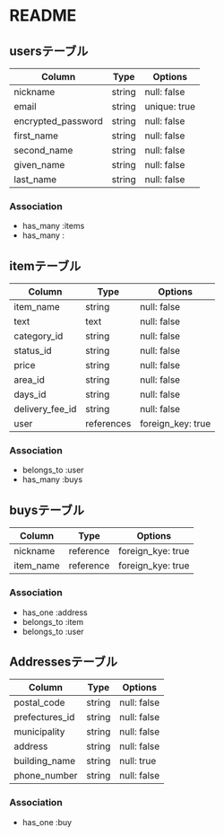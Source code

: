 # README
## usersテーブル

| Column              | Type    | Options      |
| ------------------- | ------- | ------------ |
| nickname            | string  | null: false  |
| email               | string  | unique: true |
| encrypted_password  | string  | null: false  |
| first_name          | string  | null: false  |
| second_name         | string  | null: false  |
| given_name          | string  | null: false  |
| last_name           | string  | null: false  |


### Association

- has_many :items
- has_many :

## itemテーブル

| Column          | Type       | Options           |
| --------------- | ---------- | ----------------- |
| item_name       | string     | null: false       |
| text            | text       | null: false       |
| category_id     | string     | null: false       |
| status_id       | string     | null: false       |
| price           | string     | null: false       |
| area_id         | string     | null: false       |
| days_id         | string     | null: false       |
| delivery_fee_id | string     | null: false       |
| user            | references | foreign_key: true |


### Association

- belongs_to :user
- has_many :buys

## buysテーブル

| Column      | Type      | Options           |
| ----------- | --------- | ----------------- |
| nickname    | reference | foreign_kye: true |
| item_name   | reference | foreign_kye: true |

### Association

- has_one :address
- belongs_to :item
- belongs_to :user

## Addressesテーブル

| Column         | Type      | Options     |
| -------------- | --------- | ----------- |
| postal_code    | string    | null: false |
| prefectures_id | string    | null: false |
| municipality   | string    | null: false |
| address        | string    | null: false |
| building_name  | string    | null: true  |
| phone_number   | string    | null: false |

### Association
 
- has_one :buy